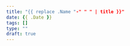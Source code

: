 ```yaml
---
title: "{{ replace .Name "-" " " | title }}"
date: {{ .Date }}
tags: []
type: ""
draft: true
---
```

